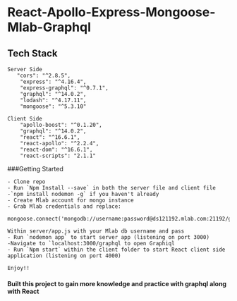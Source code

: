 # React-Apollo-Express-Mongoose-Mlab-Graphql

## Tech Stack
```
Server Side
   "cors": "^2.8.5",
    "express": "^4.16.4",
    "express-graphql": "^0.7.1",
    "graphql": "^14.0.2",
    "lodash": "^4.17.11",
    "mongoose": "^5.3.10"
```
```
Client Side
    "apollo-boost": "^0.1.20",
    "graphql": "^14.0.2",
    "react": "^16.6.1",
    "react-apollo": "^2.2.4",
    "react-dom": "^16.6.1",
    "react-scripts": "2.1.1"
```

###Getting Started

```
- Clone repo
- Run `Npm Install --save` in both the server file and client file
-`npm install nodemon -g` if you haven't already
- Create Mlab account for mongo instance
- Grab Mlab credentials and replace:

mongoose.connect('mongodb://username:password@ds121192.mlab.com:21192/gql');

Within server/app.js with your Mlab db username and pass
- Run `nodemon app` to start server app (listening on port 3000)
-Navigate to `localhost:3000/graphql to open Graphiql
- Run `Npm start` within the client folder to start React client side application (listening on port 4000)

Enjoy!!
```

#### Built this project to gain more knowledge and practice with graphql along with React
